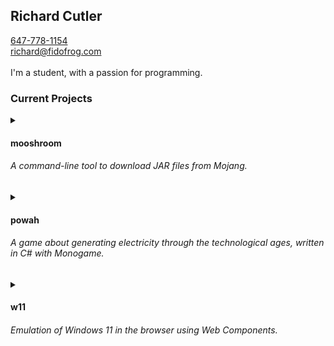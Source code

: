 <!--
**devcutler/devcutler** is a ✨ _special_ ✨ repository because its `README.md` (this file) appears on your GitHub profile.

Here are some ideas to get you started:

- 🔭 I’m currently working on ...
- 🌱 I’m currently learning ...
- 👯 I’m looking to collaborate on ...
- 🤔 I’m looking for help with ...
- 💬 Ask me about ...
- 📫 How to reach me: ...
- 😄 Pronouns: ...
- ⚡ Fun fact: ...
-->

## Richard Cutler

[647-778-1154](tel:+16477781154)
<br>
[richard@fidofrog.com](mailto:richard@fidofrog.com)
<br><br>
I'm a student, with a passion for programming.

### Current Projects

<!-- mooshroom -->

<details>
<summary>
<h4>mooshroom</h4> <h6>A command-line tool to download JAR files from Mojang.</h6>
</summary>

This is a tool I developed to help me personally with downloading any version of Minecraft as a JAR file in an automatic way. I needed a simple way to get JAR files that I could use via either a command line (over SSH, in this case), or via a secondary tool, like a UI I developed for my personal usage to manage my own Minecraft server for my friends.

</details>


<!-- powah -->

<details>
<summary>
<h4>powah</h4> <h6>A game about generating electricity through the technological ages, written in C# with Monogame.</h6>
</summary>

I love automation, real-time strategy, and resource management games. Factorio and Age Of Empires 2 with my dad are some of my fondest memories, and they've always been my favorite games, even now, eight to ten years later. Resource management is something that is incredibly fun for me, and I really enjoy designing systems to maximise efficiency and optimise production methods.

`<image to go here>`

I'm writing powah because I wanted the experience of making a game, from scratch, without using gigantic tools and engines such as Unity or Unreal Engine. I chose [Monogame](https://monogame.net/) because it has the exact amount of control I want to have, the exact amount of do-it-myself I wanted to do, but provided a solid foundation to start on and a good system of organisation for my code.

`<image to go here>`

This game is my favorite project, because I understand some of the ways it's awesome. It's not just a simple webapp, not just some HTML thrown together. I get to play with real efficiency, real optimisation, and see the effects of my work in actual apps running on my system. I don't entirely know why, but writing an application that actually runs on my computer is so much cooler.

</details>

<!-- w11 -->

<details>
<summary>
<h4>w11</h4> <h6>Emulation of Windows 11 in the browser using Web Components.</h6>
</summary>

Initially, I had intended to have a simple-ish re-creation of the Windows Out-Of-Box-Experience, in the browser. Feature creep got me, and I soon had a list of things I wanted to implement that would make the emulation have nearly entire feature-parity with the actual operating system, including a fully-featured filesystem, launchable and "installable" apps, and a full emulation of the desktop experience, including "system-wide" volume and screen controls.

`<image to go here>`

Obviously, this was a huge task, and I have since stopped developing that project, as it was out of scope and had derailed into an inordinate amount of work. I was not particularly happy with how I'd led myself into a hole with it. If I were to do it again, I'd like to create a design document ahead of time, list out the feature set I would like to implement, and possibly create some different workflows for creating assets and completing features.

`<image to go here>`

This was a fun project, and I gained a lot of insight throughout the process of developing to the point I got to. It was very instructive in how scope moves fluidly, and often goes wildly out of capability. This project turned into a hugely informative and enjoyable experience, even though I never reached a conclusion. I'd love to start this again someday and take it from the top.

`<image to go here>`

</details>
